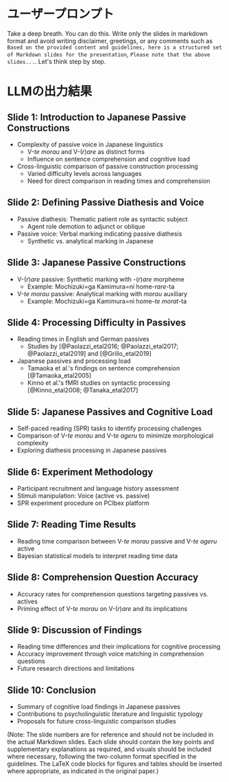 # ユーザープロンプト

Take a deep breath. You can do this. Write only the slides in markdown format and avoid writing disclaimer, greetings, or any comments such as `Based on the provided content and guidelines, here is a structured set of Markdown slides for the presentation`, `Please note that the above slides...`. Let's think step by step.

# LLMの出力結果

## Slide 1: Introduction to Japanese Passive Constructions

- Complexity of passive voice in Japanese linguistics
  - V-*te morau* and V-(*r*)*are* as distinct forms
  - Influence on sentence comprehension and cognitive load
- Cross-linguistic comparison of passive construction processing
  - Varied difficulty levels across languages
  - Need for direct comparison in reading times and comprehension

## Slide 2: Defining Passive Diathesis and Voice

- Passive diathesis: Thematic patient role as syntactic subject
  - Agent role demotion to adjunct or oblique
- Passive voice: Verbal marking indicating passive diathesis
  - Synthetic vs. analytical marking in Japanese

## Slide 3: Japanese Passive Constructions

- V-(*r*)*are* passive: Synthetic marking with -(*r*)*are* morpheme
  - Example: Mochizuki=ga Kamimura=ni home-*rare*-ta
- V-*te morau* passive: Analytical marking with *morau* auxiliary
  - Example: Mochizuki=ga Kamimura=ni home-*te morat*-ta

## Slide 4: Processing Difficulty in Passives

- Reading times in English and German passives
  - Studies by [@Paolazzi_etal2016; @Paolazzi_etal2017; @Paolazzi_etal2019] and [@Grillo_etal2019]
- Japanese passives and processing load
  - Tamaoka et al.'s findings on sentence comprehension [@Tamaoka_etal2005]
  - Kinno et al.'s fMRI studies on syntactic processing [@Kinno_etal2008; @Tanaka_etal2017]

## Slide 5: Japanese Passives and Cognitive Load

- Self-paced reading (SPR) tasks to identify processing challenges
- Comparison of V-*te morau* and V-*te ageru* to minimize morphological complexity
- Exploring diathesis processing in Japanese passives

## Slide 6: Experiment Methodology

- Participant recruitment and language history assessment
- Stimuli manipulation: Voice (active vs. passive)
- SPR experiment procedure on PCIbex platform

## Slide 7: Reading Time Results

- Reading time comparison between V-*te morau* passive and V-*te ageru* active
- Bayesian statistical models to interpret reading time data

## Slide 8: Comprehension Question Accuracy

- Accuracy rates for comprehension questions targeting passives vs. actives
- Priming effect of V-*te morau* on V-(*r*)*are* and its implications

## Slide 9: Discussion of Findings

- Reading time differences and their implications for cognitive processing
- Accuracy improvement through voice matching in comprehension questions
- Future research directions and limitations

## Slide 10: Conclusion

- Summary of cognitive load findings in Japanese passives
- Contributions to psycholinguistic literature and linguistic typology
- Proposals for future cross-linguistic comparison studies

(Note: The slide numbers are for reference and should not be included in the actual Markdown slides. Each slide should contain the key points and supplementary explanations as required, and visuals should be included where necessary, following the two-column format specified in the guidelines. The LaTeX code blocks for figures and tables should be inserted where appropriate, as indicated in the original paper.)